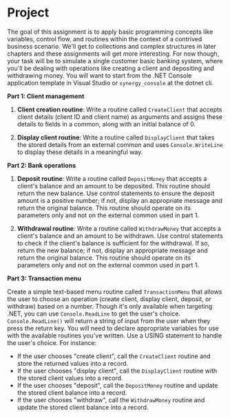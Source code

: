# Project
The goal of this assignment is to apply basic programming concepts like variables, control flow, and routines within the context of a contrived business scenario. We'll get to collections and complex structures in later chapters and these assignments will get more interesting. For now though, your task will be to simulate a single customer basic banking system, where you'll be dealing with operations like creating a client and depositing and withdrawing money. You will want to start from the .NET Console application template in Visual Studio or `synergy_console` at the dotnet cli.

**Part 1: Client management**

1.  **Client creation routine**: Write a routine called `CreateClient` that accepts client details (client ID and client name) as arguments and assigns these details to fields in a common, along with an initial balance of 0.

2.  **Display client routine**: Write a routine called `DisplayClient` that takes the stored details from an external common and uses `Console.WriteLine` to display these details in a meaningful way.

**Part 2: Bank operations**

1.  **Deposit routine**: Write a routine called `DepositMoney` that accepts a client's balance and an amount to be deposited. This routine should return the new balance. Use control statements to ensure the deposit amount is a positive number; if not, display an appropriate message and return the original balance. This routine should operate on its parameters only and not on the external common used in part 1.

2.  **Withdrawal routine**: Write a routine called `WithdrawMoney` that accepts a client's balance and an amount to be withdrawn. Use control statements to check if the client's balance is sufficient for the withdrawal. If so, return the new balance; if not, display an appropriate message and return the original balance. This routine should operate on its parameters only and not on the external common used in part 1.

**Part 3: Transaction menu**

Create a simple text-based menu routine called `TransactionMenu` that allows the user to choose an operation (create client, display client, deposit, or withdraw) based on a number. Though it's only available when targeting .NET, you can use `Console.ReadLine` to get the user's choice. `Console.ReadLine()` will return a string of input from the user when they press the return key. You will need to declare appropriate variables for use with the available routines you've written. Use a USING statement to handle the user's choice. For instance:

-   If the user chooses "create client", call the `CreateClient` routine and store the returned values into a record.
-   If the user chooses "display client", call the `DisplayClient` routine with the stored client values into a record.
-   If the user chooses "deposit", call the `DepositMoney` routine and update the stored client balance into a record.
-   If the user chooses "withdraw", call the `WithdrawMoney` routine and update the stored client balance into a record.